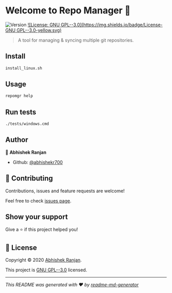 # Welcome to Repo Manager 👋
![Version](https://img.shields.io/badge/version-1.0-blue.svg?cacheSeconds=2592000)
[![License: GNU GPL--3.0](https://img.shields.io/badge/License-GNU GPL--3.0-yellow.svg)](https://github.com/abhishekr700/repo-manager/blob/master/LICENSE)

> A tool for managing & syncing multiple git repositories.

## Install

```sh
install_linux.sh
```

## Usage

```sh
repomgr help
```

## Run tests

```sh
./tests/windows.cmd
```

## Author

👤 **Abhishek Ranjan**

* Github: [@abhishekr700](https://github.com/abhishekr700)

## 🤝 Contributing

Contributions, issues and feature requests are welcome!

Feel free to check [issues page](https://github.com/abhishekr700/repo-manager/issues). 

## Show your support

Give a ⭐️ if this project helped you!


## 📝 License

Copyright © 2020 [Abhishek Ranjan](https://github.com/abhishekr700).

This project is [GNU GPL--3.0](https://github.com/abhishekr700/repo-manager/blob/master/LICENSE) licensed.

***
_This README was generated with ❤️ by [readme-md-generator](https://github.com/kefranabg/readme-md-generator)_